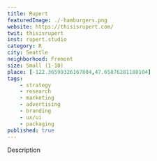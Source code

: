 ```yaml
---
title: Rupert
featuredImage: ./-hamburgers.png
website: https://thisisrupert.com/
twit: thisisrupert
inst: rupert.studio
category: R
city: Seattle
neighborhood: Fremont
size: Small (1-10)
place: [-122.36599326167804,47.65876281188104]
tags:
    - strategy
    - research
    - marketing
    - advertising
    - branding
    - ux/ui
    - packaging
published: true
---
```


Description
